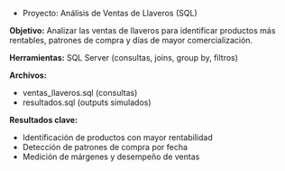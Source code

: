 *   Proyecto: Análisis de Ventas de Llaveros (SQL)

**Objetivo:** Analizar las ventas de llaveros para identificar productos más rentables, patrones de compra y días de mayor comercialización.

**Herramientas:** SQL Server (consultas, joins, group by, filtros)

**Archivos:**
- ventas_llaveros.sql (consultas)
- resultados.sql (outputs simulados)

**Resultados clave:**  
- Identificación de productos con mayor rentabilidad  
- Detección de patrones de compra por fecha  
- Medición de márgenes y desempeño de ventas

